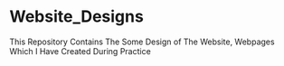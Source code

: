 # Website_Designs
This Repository Contains The Some Design of The Website, Webpages Which I Have Created During Practice
